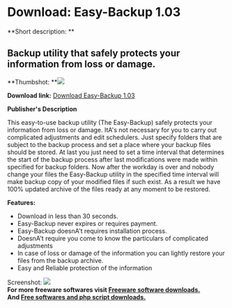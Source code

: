 # Download: Easy-Backup 1.03

**Short description: **

## Backup utility that safely protects your information from loss or damage.

  
**Thumbshot: **![](http://www.freewarefiles.com/screenshot/easybackup103_md.gif)   
  
**Download link:** [Download Easy-Backup 1.03](http://freesoftwares.boysofts.com/Easy-Backup_program_19807.html)  
  

**Publisher's Description**  
  

This easy-to-use backup utility (The Easy-Backup) safely protects your
information from loss or damage. ItA's not necessary for you to carry out
complicated adjustments and edit schedulers. Just specify folders that are
subject to the backup process and set a place where your backup files should
be stored. At last you just need to set a time interval that determines the
start of the backup process after last modifications were made within
specified for backup folders. Now after the workday is over and nobody change
your files the Easy-Backup utility in the specified time interval will make
backup copy of your modified files if such exist. As a result we have 100%
updated archive of the files ready at any moment to be restored.

**Features:**

  * Download in less than 30 seconds. 
  * Easy-Backup never expires or requires payment. 
  * Easy-Backup doesnA't requires installation process. 
  * DoesnA't require you come to know the particulars of complicated adjustments 
  * In case of loss or damage of the information you can lightly restore your files from the backup archive. 
  * Easy and Reliable protection of the information 

  
  
Screenshot: ![](http://www.freewarefiles.com/screenshot/easybackup103.gif)  
**For more freeware softwares visit [Freeware software downloads.](http://freesoftwares.boysofts.com/)**   
**And [Free softwares and php script downloads.](http://www.boysofts.com/)**

